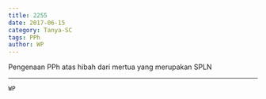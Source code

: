 ```yaml
---
title: 2255
date: 2017-06-15
category: Tanya-SC
tags: PPh
author: WP
---
```


Pengenaan PPh atas hibah dari mertua yang merupakan SPLN

---



`WP`
